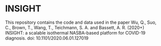 # INSIGHT
This repository contains the code and data used in the paper
Wu, Q., Suo, C., Brown, T., Wang, T., Teichmann, S. A. and Bassett, A. R. (2020+) INSIGHT: a scalable isothermal NASBA-based platform for COVID-19 diagnosis. doi: 10.1101/2020.06.01.127019
